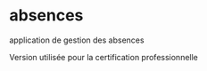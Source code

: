 # absences
application de gestion des absences


Version utilisée pour la certification professionnelle
